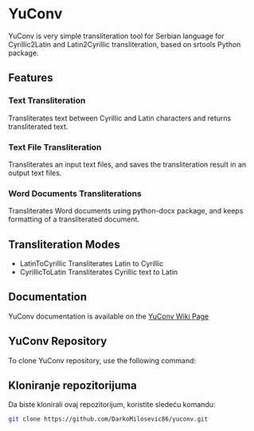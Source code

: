 # YuConv

YuConv is very simple transliteration tool for Serbian language for Cyrillic2Latin and Latin2Cyrillic transliteration, based on srtools Python package.

## Features

### Text Transliteration

Transliterates text between Cyrillic and Latin characters and returns transliterated text.

### Text File Transliteration

Transliterates an input text files, and saves the transliteration result in an output text files.

### Word Documents Transliterations

Transliterates Word documents using python-docx package, and keeps formatting of a transliterated document.

## Transliteration Modes

* LatinToCyrillic Transliterates Latin to Cyrillic
* CyrillicToLatin Transliterates Cyrillic text to Latin

## Documentation

YuConv documentation is available on the [YuConv Wiki Page](https://github.com/DarkoMilosevic86/yuconv/wiki)

## YuConv Repository

To clone YuConv repository, use the following command:
## Kloniranje repozitorijuma

Da biste klonirali ovaj repozitorijum, koristite sledeću komandu:

```bash
git clone https://github.com/DarkoMilosevic86/yuconv.git
```

